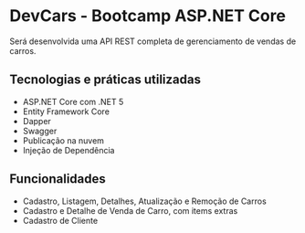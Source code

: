 # DevCars - Bootcamp ASP.NET Core
Será desenvolvida uma API REST completa de gerenciamento de vendas de carros.

## Tecnologias e práticas utilizadas
- ASP.NET Core com .NET 5
- Entity Framework Core
- Dapper
- Swagger
- Publicação na nuvem
- Injeção de Dependência

## Funcionalidades
- Cadastro, Listagem, Detalhes, Atualização e Remoção de Carros
- Cadastro e Detalhe de Venda de Carro, com items extras
- Cadastro de Cliente
